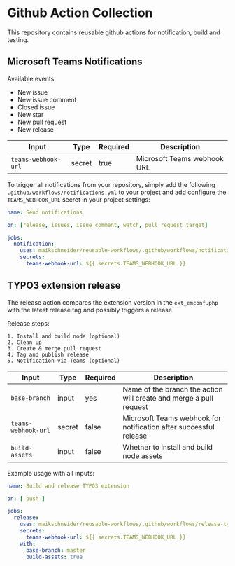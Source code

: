 # Github Action Collection

This repository contains reusable github actions for notification, build and testing.

## Microsoft Teams Notifications
    
Available events:

* New issue
* New issue comment
* Closed issue
* New star
* New pull request
* New release

Input|Type|Required|Description
-|-|-|-
`teams-webhook-url`|secret|true|Microsoft Teams webhook URL

To trigger all notifications from your repository, simply add the following `.github/workflows/notifications.yml` to your project and add configure the `TEAMS_WEBHOOK_URL` secret in your project settings:

```yaml
name: Send notifications

on: [release, issues, issue_comment, watch, pull_request_target]

jobs:
  notification:
    uses: maikschneider/reusable-workflows/.github/workflows/notifications.yml@main
    secrets:
      teams-webhook-url: ${{ secrets.TEAMS_WEBHOOK_URL }}
```

## TYPO3 extension release

The release action compares the extension version in the `ext_emconf.php` with the latest release tag and possibly triggers a release.

Release steps:

    1. Install and build node (optional)
    2. Clean up
    3. Create & merge pull request
    4. Tag and publish release
    5. Notification via Teams (optional)

Input|Type|Required|Description
-|-|-|-
`base-branch`|input|yes|Name of the branch the action will create and merge a pull request
`teams-webhook-url`|secret|false|Microsoft Teams webhook for notification after successful release
`build-assets`|input|false|Whether to install and build node assets

Example usage with all inputs:

```yaml
name: Build and release TYPO3 extension

on: [ push ]

jobs:
  release:
    uses: maikschneider/reusable-workflows/.github/workflows/release-typo3-extension.yml@main
    secrets:
      teams-webhook-url: ${{ secrets.TEAMS_WEBHOOK_URL }}
    with:
      base-branch: master
      build-assets: true

```
